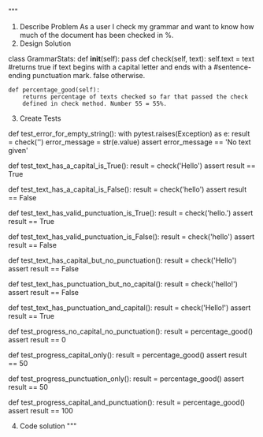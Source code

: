 """
1. Describe Problem
As a user
I check my grammar and want to know how much of the document has been checked in %.
2. Design Solution

class GrammarStats:
    def __init__(self):
        pass
    def check(self, text):
        self.text = text
        #returns true if text begins with a capital letter and ends with a
        #sentence-ending punctuation mark. false otherwise.

    def percentage_good(self):
        returns percentage of texts checked so far that passed the check 
        defined in check method. Number 55 = 55%. 

3. Create Tests

def test_error_for_empty_string():
    with pytest.raises(Exception) as e:
        result = check('')
    error_message = str(e.value)
    assert error_message == 'No text given'

def test_text_has_a_capital_is_True():
    result = check('Hello')
    assert result == True

def test_text_has_a_capital_is_False():
    result = check('hello')
    assert result == False


def test_text_has_valid_punctuation_is_True():
    result = check('hello.')
    assert result == True

def test_text_has_valid_punctuation_is_False():
    result = check('hello')
    assert result == False

def test_text_has_capital_but_no_punctuation():
    result = check('Hello')
    assert result == False

def test_text_has_punctuation_but_no_capital():
    result = check('hello!')
    assert result == False

def test_text_has_punctuation_and_capital():
    result = check('Hello!')
    assert result == True

def test_progress_no_capital_no_punctuation():
    result = percentage_good()
    assert result == 0

def test_progress_capital_only():
    result = percentage_good()
    assert result == 50

def test_progress_punctuation_only():
    result = percentage_good()
    assert result == 50

def test_progress_capital_and_punctuation():
    result = percentage_good()
    assert result == 100

4. Code solution
"""